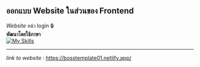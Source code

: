 ## ออกแบบ Website ในส่วนของ Frontend
*Website* หน้า login 🔒
<br />
**พัฒนาโดยใช้ภาษา**
<br />
[![My Skills](https://skillicons.dev/icons?i=html,css)](https://skillicons.dev)
<hr>

*link to website* : https://bosstemplate01.netlify.app/
